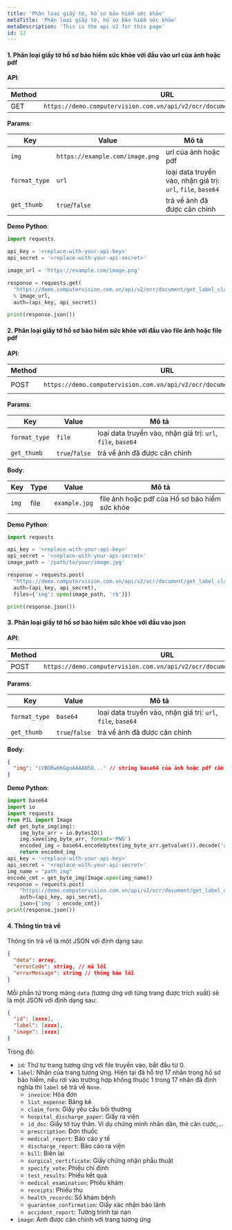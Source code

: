 ```yaml
---
title: 'Phân loại giấy tờ, hồ sơ bảo hiểm sức khỏe'
metaTitle: 'Phân loại giấy tờ, hồ sơ bảo hiểm sức khỏe'
metaDescription: 'This is the api v2 for this page'
id: 12
---
```


#### 1. Phân loại giấy tờ hồ sơ bảo hiểm sức khỏe với đầu vào url của ảnh hoặc pdf

**API**:

| Method | URL                                                                      |
| ------ | ------------------------------------------------------------------------ |
| GET    | `https://demo.computervision.com.vn/api/v2/ocr/document/get_label_claim` |

**Params**:

| Key           | Value                           | Mô tả                                                       |
| ------------- | ------------------------------- | ----------------------------------------------------------- |
| `img`         | `https://example.com/image.png` | url của ảnh hoặc pdf                                        |
| `format_type` | `url`                           | loại data truyền vào, nhận giá trị: `url`, `file`, `base64` |
| `get_thumb`   | `true`/`false`                  | trả về ảnh đã được căn chỉnh                                |

**Demo Python**:

```python
import requests

api_key = '<replace-with-your-api-key>'
api_secret = '<replace-with-your-api-secret>'

image_url = 'https://example.com/image.png'

response = requests.get(
  "https://demo.computervision.com.vn/api/v2/ocr/document/get_label_claim?img=%s&format_type=url&get_thumb=false"
  % image_url,
  auth=(api_key, api_secret))

print(response.json())

```

#### 2. Phân loại giấy tờ hồ sơ bảo hiểm sức khỏe với đầu vào file ảnh hoặc file pdf

**API**:

| Method | URL                                                                      | content-type          |
| ------ | ------------------------------------------------------------------------ | --------------------- |
| POST   | `https://demo.computervision.com.vn/api/v2/ocr/document/get_label_claim` | `multipart/form-data` |

**Params**:

| Key           | Value          | Mô tả                                                       |
| ------------- | -------------- | ----------------------------------------------------------- |
| `format_type` | `file`         | loại data truyền vào, nhận giá trị: `url`, `file`, `base64` |
| `get_thumb`   | `true`/`false` | trả về ảnh đã được căn chỉnh                                |

**Body**:

| Key   | Type | Value         | Mô tả                                         |
| ----- | ---- | ------------- | --------------------------------------------- |
| `img` | file | `example.jpg` | file ảnh hoặc pdf của Hồ sơ bảo hiểm sức khỏe |

**Demo Python**:

```python
import requests

api_key = '<replace-with-your-api-key>'
api_secret = '<replace-with-your-api-secret>'
image_path = '/path/to/your/image.jpg'

response = requests.post(
  "https://demo.computervision.com.vn/api/v2/ocr/document/get_label_claim?format_type=file&get_thumb=false",
  auth=(api_key, api_secret),
  files={'img': open(image_path, 'rb')})

print(response.json())

```

#### 3. Phân loại giấy tờ hồ sơ bảo hiểm sức khỏe với đầu vào json

**API**:

| Method | URL                                                                      | content-type       |
| ------ | ------------------------------------------------------------------------ | ------------------ |
| POST   | `https://demo.computervision.com.vn/api/v2/ocr/document/get_label_claim` | `application/json` |

**Params**:

| Key           | Value          | Mô tả                                                       |
| ------------- | -------------- | ----------------------------------------------------------- |
| `format_type` | `base64`       | loại data truyền vào, nhận giá trị: `url`, `file`, `base64` |
| `get_thumb`   | `true`/`false` | trả về ảnh đã được căn chỉnh                                |

**Body**:

```json
{
  "img": "iVBORw0KGgoAAAANSU..." // string base64 của ảnh hoặc pdf cần trích xuất
}
```

**Demo Python**:

```python
import base64
import io
import requests
from PIL import Image
def get_byte_img(img):
    img_byte_arr = io.BytesIO()
    img.save(img_byte_arr, format='PNG')
    encoded_img = base64.encodebytes(img_byte_arr.getvalue()).decode('ascii')
    return encoded_img
api_key = '<replace-with-your-api-key>'
api_secret = '<replace-with-your-api-secret>'
img_name = "path_img"
encode_cmt = get_byte_img(Image.open(img_name))
response = requests.post(
    "https://demo.computervision.com.vn/api/v2/ocr/document/get_label_claim?format_type=base64&get_thumb=false",
    auth=(api_key, api_secret),
    json={'img' : encode_cmt})
print(response.json())
```

#### 4. Thông tin trả về

Thông tin trả về là một JSON với định dạng sau:

```json
{
  "data": array,
  "errorCode": string, // mã lỗi
  "errorMessage": string // thông báo lỗi
}
```

Mỗi phần tử trong mảng `data` (tương ứng với từng trang được trích xuất) sẽ là một JSON với định dạng sau:

```json
{
  "id": [xxxx],
  "label": [xxxx],
  "image": [xxxx]
}
```

Trong đó:

- `id`: Thứ tự trang tương ứng với file truyền vào, bắt đầu từ 0.
- `label`: Nhãn của trang tương ứng. Hiện tại đã hỗ trợ 17 nhãn trong hồ sơ bảo hiểm, nếu rơi vào trường hợp không thuộc 1 trong 17 nhãn đã định nghĩa thì `label` sẽ trả về `None`.
  - `invoice`: Hóa đơn
  - `list_expense`: Bảng kê
  - `claim_form`: Giấy yêu cầu bồi thường
  - `hospital_discharge_paper`: Giấy ra viện
  - `id_doc`: Giấy tờ tùy thân. Ví dụ chứng minh nhân dân, thẻ căn cước,...
  - `prescription`: Đơn thuốc
  - `medical_report`: Báo cáo y tế
  - `discharge_report`: Báo cáo ra viện
  - `bill`: Biên lai
  - `surgical_certificate`: Giấy chứng nhận phẫu thuật
  - `specify_vote`: Phiếu chỉ định
  - `test_results`: Phiếu kết quả
  - `medical_examination`: Phiếu khám
  - `receipts`: Phiếu thu
  - `health_records`: Sổ khám bệnh
  - `guarantee_confirmation`: Giấy xác nhận bảo lãnh
  - `accident_report`: Tường trình tai nạn
- `image`: Ảnh được căn chỉnh với trang tương ứng
